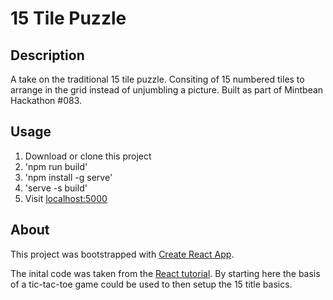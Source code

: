# 15 Tile Puzzle

## Description
A take on the traditional 15 tile puzzle. Consiting of 15 numbered tiles to arrange in the grid instead of unjumbling a picture. Built as part of Mintbean Hackathon #083.

## Usage
1. Download or clone this project
2. 'npm run build'
3. 'npm install -g serve'
4. 'serve -s build'
5. Visit [localhost:5000](http://localhost:5000)


## About

This project was bootstrapped with [Create React App](https://github.com/facebook/create-react-app).

The inital code was taken from the [React tutorial](https://reactjs.org/tutorial/tutorial.html). By starting here the basis of a tic-tac-toe game could be used to then setup the 15 title basics.

